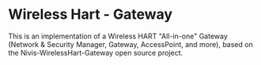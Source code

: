 Wireless Hart - Gateway
==========================

This is an implementation of a Wireless HART "All-in-one" Gateway (Network & Security Manager, Gateway, AccessPoint, and more), based on the Nivis-WirelessHart-Gateway open source project.
